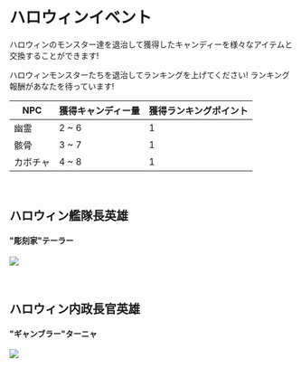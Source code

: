 ﻿# ハロウィンイベント

 ハロウィンのモンスター達を退治して獲得したキャンディーを様々なアイテムと交換することができます!

ハロウィンモンスターたちを退治してランキングを上げてください! ランキング報酬があなたを待っています!

| NPC  | 獲得キャンディー量 | 獲得ランキングポイント |
| ---- | ----------- | ---------------- |
| 幽霊 | 2 ~ 6       | 1                |
| 骸骨 | 3 ~ 7       | 1                |
| カボチャ | 4 ~ 8       | 1                |

<br>

## ハロウィン艦隊長英雄

#### "彫刻家"テーラー

![](http://d3bbxo4nelobc3.cloudfront.net/html/img/help/Event_Hero_Taylor.jpg)

<br>

## ハロウィン内政長官英雄

#### "ギャンブラー"ターニャ

![](http://d3bbxo4nelobc3.cloudfront.net/html/img/help/Event_Hero_Tanya.jpg)